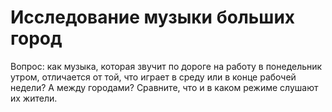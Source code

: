 
# Исследование музыки больших город

Вопрос: как музыка, которая звучит по дороге на работу в понедельник утром, отличается от той, что играет в среду или в конце рабочей недели? А между городами? Сравните, что и в каком режиме слушают их жители.
